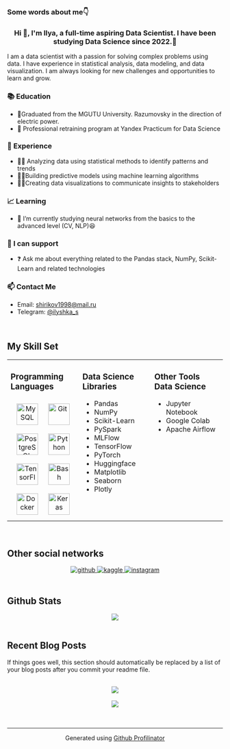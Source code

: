 

### Some words about me👇  
### <div align="center">Hi 👋, I'm Ilya, a full-time aspiring Data Scientist. I have been studying Data Science since 2022.🚀</div>  
  

I am a data scientist with a passion for solving complex problems using data. I have experience in statistical analysis, data modeling, and data visualization. I am always looking for new challenges and opportunities to learn and grow.  
  



### 📚 Education  
- 🔭Graduated from the MGUTU University. Razumovsky in the direction of electric power.
- 📝 Professional retraining program at Yandex Practicum for Data Science  
  



### 💼 Experience  
- 👨‍💻 Analyzing data using statistical methods to identify patterns and trends
- 👨‍💻Building predictive models using machine learning algorithms
- 👨‍💻Creating data visualizations to communicate insights to stakeholders  
  



### 📈 Learning  
- 🌱 I’m currently studying neural networks from the basics to the advanced level (CV, NLP)😆  
  



### 🙌 I can support  
- ❓ Ask me about everything related to the Pandas stack, NumPy, Scikit-Learn and related technologies  
  



### 📫 Contact Me  
- Email: shirikov1998@mail.ru
- Telegram: [@ilyshka_s  ](https://t.me/ilyshka_s)
  

<br/>  


## My Skill Set  
<table><tr><td valign="top" width="33%">



### Programming Languages  
<div align="center">  
<a href="https://www.mysql.com/" target="_blank"><img style="margin: 10px" src="https://profilinator.rishav.dev/skills-assets/mysql-original-wordmark.svg" alt="MySQL" height="50" /></a>  
<a href="https://github.com/" target="_blank"><img style="margin: 10px" src="https://profilinator.rishav.dev/skills-assets/git-scm-icon.svg" alt="Git" height="50" /></a>  
<a href="https://www.postgresql.org/" target="_blank"><img style="margin: 10px" src="https://profilinator.rishav.dev/skills-assets/postgresql-original-wordmark.svg" alt="PostgreSQL" height="50" /></a>  
<a href="https://www.python.org/" target="_blank"><img style="margin: 10px" src="https://profilinator.rishav.dev/skills-assets/python-original.svg" alt="Python" height="50" /></a>  
<a href="https://www.tensorflow.org/" target="_blank"><img style="margin: 10px" src="https://profilinator.rishav.dev/skills-assets/tensorflow-icon.svg" alt="TensorFlow" height="50" /></a>  
<a href="https://www.gnu.org/software/bash/" target="_blank"><img style="margin: 10px" src="https://profilinator.rishav.dev/skills-assets/gnu_bash-icon.svg" alt="Bash" height="50" /></a>  
<a href="https://www.docker.com/" target="_blank"><img style="margin: 10px" src="https://profilinator.rishav.dev/skills-assets/docker-original-wordmark.svg" alt="Docker" height="50" /></a>  
<a href="https://keras.io/" target="_blank"><img style="margin: 10px" src="https://profilinator.rishav.dev/skills-assets/keras.png" alt="Keras" height="50" /></a>  
</div>

</td><td valign="top" width="33%">



### Data Science Libraries  
- Pandas
- NumPy
- Scikit-Learn
- PySpark
- MLFlow
- TensorFlow
- PyTorch
- Huggingface
- Matplotlib
- Seaborn
- Plotly  


</td><td valign="top" width="33%">



### Other Tools Data Science 
  
- Jupyter Notebook
- Google Colab
- Apache Airflow  


</td></tr></table>  

<br/>  


## Other social networks  
<div align="center">
<a href="https://github.com/Ilya-Shirikov" target="_blank">
<img src=https://img.shields.io/badge/github-%2324292e.svg?&style=for-the-badge&logo=github&logoColor=white alt=github style="margin-bottom: 5px;" />
</a>
<a href="https://www.kaggle.com/ilyashi" target="_blank">
<img src=https://img.shields.io/badge/kaggle-%2344BAE8.svg?&style=for-the-badge&logo=kaggle&logoColor=white alt=kaggle style="margin-bottom: 5px;" />
</a>
<a href="https://instagram.com/ilusha.s" target="_blank">
<img src=https://img.shields.io/badge/instagram-%23000000.svg?&style=for-the-badge&logo=instagram&logoColor=white alt=instagram style="margin-bottom: 5px;" />
</a>  
</div>  
  

<br/>  


## Github Stats  
<div align="center"><img src="https://github-readme-stats.vercel.app/api?username=Ilya-Shirikov&show_icons=true&count_private=true&hide_border=true" align="center" /></div>  

<br/>  


## Recent Blog Posts  
<!-- BLOG-POST-LIST:START -->  
If things goes well, this section should automatically be replaced by a list of your blog posts after you commit your readme file. 
<!-- BLOG-POST-LIST:END -->  

<br/>  

<div align="center"><img src="https://rishavanand.github.io/static/images/spotify-readme-example.svg" /></div>  

<br/>  

<div align="center">
<img src="https://komarev.com/ghpvc/?username=Ilya-Shirikov&&style=flat-square" align="center" />
</div>  
  

<br/>  


<br />

----
<div align="center">Generated using <a href="https://profilinator.rishav.dev/" target="_blank">Github Profilinator</a></div>
